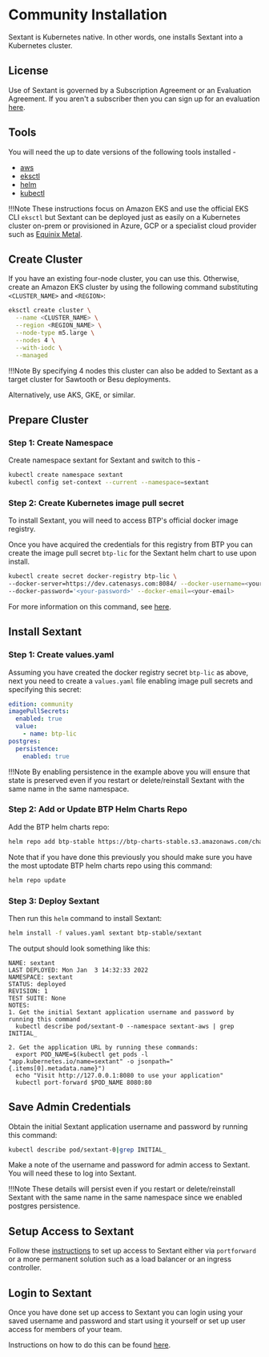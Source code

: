 # Community Installation

Sextant is Kubernetes native. In other words, one installs Sextant into a
Kubernetes cluster.

## License

Use of Sextant is governed by a Subscription Agreement or an
Evaluation Agreement. If you aren't a subscriber then you can sign up for an
evaluation [here](https://www.blockchaintp.com/sextant/evaluation).

## Tools

You will need the up to date versions of the following tools installed -

* [aws](https://docs.aws.amazon.com/cli/latest/userguide/getting-started-install.html)
* [eksctl](https://eksctl.io/introduction/#installation)
* [helm](https://helm.sh/docs/intro/install/)
* [kubectl](https://kubernetes.io/docs/tasks/tools/#kubectl)

!!!Note
    These instructions focus on Amazon EKS and use the official EKS CLI `eksctl`
    but Sextant can be deployed just as easily on a Kubernetes cluster on-prem
    or provisioned in Azure, GCP or a specialist cloud provider such as
    [Equinix Metal](https://docs.blockchaintp.com/projects/cookbooks/en/latest/equinix/).

## Create Cluster

If you have an existing four-node cluster, you can use this. Otherwise, create
an Amazon EKS cluster by using the following command substituting
`<CLUSTER_NAME>` and `<REGION>`:

```bash
eksctl create cluster \
  --name <CLUSTER_NAME> \
  --region <REGION_NAME> \
  --node-type m5.large \
  --nodes 4 \
  --with-iodc \
  --managed
```

!!!Note
    By specifying 4 nodes this cluster can also be added to Sextant as
    a target cluster for Sawtooth or Besu deployments.

Alternatively, use AKS, GKE, or similar.

## Prepare Cluster

### Step 1: Create Namespace

Create namespace sextant for Sextant and switch to this -

```bash
kubectl create namespace sextant
kubectl config set-context --current --namespace=sextant
```

### Step 2: Create Kubernetes image pull secret

To install Sextant, you will need to access BTP's official docker image
registry.

Once you have acquired the credentials for this registry from BTP
you can create the image pull secret `btp-lic` for the Sextant
helm chart to use upon install.

```bash
kubectl create secret docker-registry btp-lic \
--docker-server=https://dev.catenasys.com:8084/ --docker-username=<your-name> \
--docker-password='<your-password>' --docker-email=<your-email>
```

For more information on this command, see [here](https://kubernetes.io/docs/tasks/configure-pod-container/pull-image-private-registry/#create-a-secret-by-providing-credentials-on-the-command-line).

## Install Sextant

### Step 1: Create values.yaml

Assuming you have created the docker registry secret `btp-lic` as above, next
you need to create a `values.yaml` file enabling image pull secrets and
specifying this secret:

```yaml
edition: community
imagePullSecrets:
  enabled: true
  value:
    - name: btp-lic
postgres:
  persistence:
    enabled: true
```

!!!Note
    By enabling persistence in the example above you will ensure that
    state is preserved even if you restart or delete/reinstall Sextant
    with the same name in the same namespace.

### Step 2: Add or Update BTP Helm Charts Repo

Add the BTP helm charts repo:

```bash
helm repo add btp-stable https://btp-charts-stable.s3.amazonaws.com/charts/
```

Note that if you have done this previously you should make sure you have the
most uptodate BTP helm charts repo using this command:

```bash
helm repo update
```

### Step 3: Deploy Sextant

Then run this `helm` command to install Sextant:

```bash
helm install -f values.yaml sextant btp-stable/sextant
```

The output should look something like this:

```text
NAME: sextant
LAST DEPLOYED: Mon Jan  3 14:32:33 2022
NAMESPACE: sextant
STATUS: deployed
REVISION: 1
TEST SUITE: None
NOTES:
1. Get the initial Sextant application username and password by running this command
  kubectl describe pod/sextant-0 --namespace sextant-aws | grep INITIAL_

2. Get the application URL by running these commands:
  export POD_NAME=$(kubectl get pods -l "app.kubernetes.io/name=sextant" -o jsonpath="{.items[0].metadata.name}")
  echo "Visit http://127.0.0.1:8080 to use your application"
  kubectl port-forward $POD_NAME 8080:80
```

## Save Admin Credentials

Obtain the initial Sextant application username and password by running this
command:

```bash
kubectl describe pod/sextant-0|grep INITIAL_
```

Make a note of the username and password for admin access to Sextant. You will
need these to log into Sextant.

!!!Note
   These details will persist even if you restart or delete/reinstall Sextant
   with the same name in the same namespace since we enabled postgres
   persistence.

## Setup Access to Sextant

Follow these [instructions](access.md) to set up access to Sextant either via
`portforward` or a more permanent solution such as a load balancer or an
ingress controller.

## Login to Sextant

Once you have done set up access to Sextant you can login using your saved
username and password and start using it yourself or set up user access for
members of your team.

Instructions on how to do this can be found [here](../overview.md).
